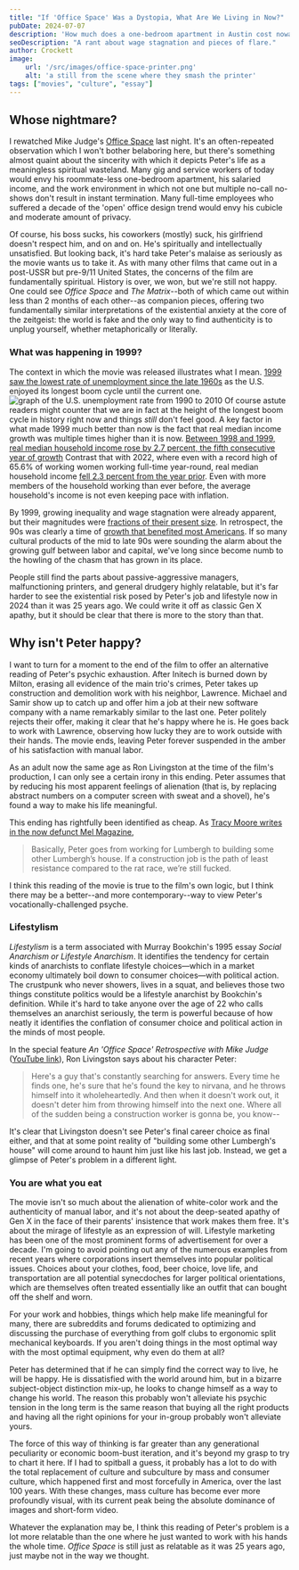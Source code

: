 ```yaml
---
title: "If 'Office Space' Was a Dystopia, What Are We Living in Now?"
pubDate: 2024-07-07
description: 'How much does a one-bedroom apartment in Austin cost nowadays?'
seoDescription: "A rant about wage stagnation and pieces of flare."
author: Crockett
image:
    url: '/src/images/office-space-printer.png' 
    alt: 'a still from the scene where they smash the printer'
tags: ["movies", "culture", "essay"]
---
```

## Whose nightmare?

I rewatched Mike Judge's <a href="https://en.wikipedia.org/wiki/Office_Space">Office Space</a> last night. It's an often-repeated observation which I won't bother belaboring here, but there's something almost quaint about the sincerity with which it depicts Peter's life as a meaningless spiritual wasteland. Many gig and service workers of today would envy his roommate-less one-bedroom apartment, his salaried income, and the work environment in which not one but multiple no-call no-shows don't result in instant termination. Many full-time employees who suffered a decade of the 'open' office design trend would envy his cubicle and moderate amount of privacy.

Of course, his boss sucks, his coworkers (mostly) suck, his girlfriend doesn't respect him, and on and on. He's spiritually and intellectually unsatisfied. But looking back, it's hard take Peter's malaise as seriously as the movie wants us to take it. As with many other films that came out in a post-USSR but pre-9/11 United States, the concerns of the film are fundamentally spiritual. History is over, we won, but we're still not happy. One could see *Office Space* and *The Matrix*--both of which came out within less than 2 months of each other--as companion pieces, offering two fundamentally similar interpretations of the existential anxiety at the core of the zeitgeist: the world is fake and the only way to find authenticity is to unplug yourself, whether metaphorically or literally. 

### What was happening in 1999?

The context in which the movie was released illustrates what I mean. <a href="https://www.nber.org/research/business-cycle-dating">1999 saw the lowest rate of unemployment since the late 1960s</a> as the U.S. enjoyed its longest boom cycle until the current one.
<Image class="py-4" alt="graph of the U.S. unemployment rate from 1990 to 2010" src="https://upload.wikimedia.org/wikipedia/commons/0/06/US_90s_00s_unemployment.png" inferSize />
Of course astute readers might counter that we are in fact at the height of the longest boom cycle in history right now and things *still* don't feel good. A key factor in what made 1999 much better than now is the fact that real median income growth was multiple times higher than it is now. <a href="https://www.census.gov/library/publications/2000/demo/p60-209.html" aria-label="link to census data about income">Between 1998 and 1999, real median household income rose by 2.7 percent, the fifth consecutive year of growth</a> Contrast that with 2022, where even with a record high of 65.6% of working women working full-time year-round, real median household income <a href="https://www.census.gov/library/publications/2023/demo/p60-279.html" aria-label="2022 income statistics from census.gov">fell 2.3 percent from the year prior</a>. Even with more members of the household working than ever before, the average household's income is not even keeping pace with inflation. 

By 1999, growing inequality and wage stagnation were already apparent, but their magnitudes were <a href="https://www.epi.org/publication/charting-wage-stagnation/" aria-label="epi.org page showing wage stagnation with multiple metrics">fractions of their present size</a>. In retrospect, the 90s was clearly a time of <a href="https://en.wikipedia.org/wiki/1990s_United_States_boom"> growth that benefited most Americans</a>. If so many cultural products of the mid to late 90s were sounding the alarm about the growing gulf between labor and capital, we've long since become numb to the howling of the chasm that has grown in its place.    

People still find the parts about passive-aggressive managers, malfunctioning printers, and general drudgery highly relatable, but it's far harder to see the existential risk posed by Peter's job and lifestyle now in 2024 than it was 25 years ago. We could write it off as classic Gen X apathy, but it should be clear that there is more to the story than that.    

## Why isn't Peter happy?

I want to turn for a moment to the end of the film to offer an alternative reading of Peter's psychic exhaustion. After Initech is burned down by Milton, erasing all evidence of the main trio's crimes, Peter takes up construction and demolition work with his neighbor, Lawrence. Michael and Samir show up to catch up and offer him a job at their new software company with a name remarkably similar to the last one. Peter politely rejects their offer, making it clear that he's happy where he is. He goes back to work with Lawrence, observing how lucky they are to work outside with their hands. The movie ends, leaving Peter forever suspended in the amber of his satisfaction with manual labor.
 
As an adult now the same age as Ron Livingston at the time of the film's production, I can only see a certain irony in this ending. Peter assumes that by reducing his most apparent feelings of alienation (that is, by replacing abstract numbers on a computer screen with sweat and a shovel), he's found a way to make his life meaningful.    

This ending has rightfully been identified as cheap. As <a href="https://melmagazine.com/en-us/story/office-space-20-anniversary-ending-problem" aria-label="read Tracy Moore's essay about the movie's ending">Tracy Moore writes in the now defunct Mel Magazine</a>, 

> Basically, Peter goes from working for Lumbergh to building some other Lumbergh’s house. If a construction job is the path of least resistance compared to the rat race, we’re still fucked.

I think this reading of the movie is true to the film's own logic, but I think there may be a better--and more contemporary--way to view Peter's vocationally-challenged psyche.    

### Lifestylism

*Lifestylism* is a term associated with Murray Bookchin's 1995 essay *Social Anarchism or Lifestyle Anarchism*. It identifies the tendency for certain kinds of anarchists to conflate lifestyle choices—which in a market economy ultimately boil down to consumer choices—with political action. The crustpunk who never showers, lives in a squat, and believes those two things constitute politics would be a lifestyle anarchist by Bookchin's definition. While it's hard to take anyone over the age of 22 who calls themselves an anarchist seriously, the term is powerful because of how neatly it identifies the conflation of consumer choice and political action in the minds of most people.    

In the special feature *An 'Office Space' Retrospective with Mike Judge* (<a href="https://www.youtube.com/watch?v=Dja97xJXDNg" aria-label="watch the short documentary on Youtube" >YouTube link</a>), Ron Livingston says about his character Peter:

> Here's a guy that's constantly searching for answers. Every time he finds one, he's sure that he's found the key to nirvana, and he throws himself into it wholeheartedly. And then when it doesn't work out, it doesn't deter him from throwing himself into the next one. Where all of the sudden being a construction worker is gonna be, you know--

It's clear that Livingston doesn't see Peter's final career choice as final either, and that at some point reality of "building some other Lumbergh's house" will come around to haunt him just like his last job. Instead, we get a glimpse of Peter's problem in a different light.    

### You are what you eat

The movie isn't so much about the alienation of white-color work and the authenticity of manual labor, and it's not about the deep-seated apathy of Gen X in the face of their parents' insistence that work makes them free. It's about the mirage of lifestyle as an expression of will. Lifestyle marketing has been one of the most prominent forms of advertisement for over a decade. I'm going to avoid pointing out any of the numerous examples from recent years where corporations insert themselves into popular political issues. Choices about your clothes, food, beer choice, love life, and transportation are all potential synecdoches for larger political orientations, which are themselves often treated essentially like an outfit that can bought off the shelf and worn.    

For your work and hobbies, things which help make life meaningful for many, there are subreddits and forums dedicated to optimizing and discussing the purchase of everything from golf clubs to ergonomic split mechanical keyboards. If you aren't doing things in the most optimal way with the most optimal equipment, why even do them at all?    

Peter has determined that if he can simply find the correct way to live, he will be happy. He is dissatisfied with the world around him, but in a bizarre subject-object distinction mix-up, he looks to change himself as a way to change his world. The reason this probably won't alleviate his psychic tension in the long term is the same reason that buying all the right products and having all the right opinions for your in-group probably won't alleviate yours.    

The force of this way of thinking is far greater than any generational peculiarity or economic boom-bust iteration, and it's beyond my grasp to try to chart it here. If I had to spitball a guess, it probably has a lot to do with the total replacement of culture and subculture by mass and consumer culture, which happened first and most forcefully in America, over the last 100 years. With these changes, mass culture has become ever more profoundly visual, with its current peak being the absolute dominance of images and short-form video.     

Whatever the explanation may be, I think this reading of Peter's problem is a lot more relatable than the one where he just wanted to work with his hands the whole time. *Office Space* is still just as relatable as it was 25 years ago, just maybe not in the way we thought.    